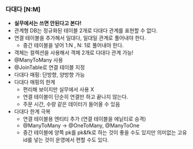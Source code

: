### 다대다 [N:M]
- **실무에서는 쓰면 안된다고 본다!**
- 관계형 DB는 정규화된 테이블 2개로 다대다 관계를 표현할 수 없다.
- 연결 테이블을 추가해서 일대다, 일대일 관계로 풀어내야 한다.
    - 중간 테이블을 넣어 1:N , N: 1로 풀어내야 한다.
- 객체는 컬렉션을 사용해서 객체 2개로 다대다 관계 가능!
- @ManyToMany 사용
- @JoinTable로 연결 테이블 지정
- 다대다 매핑: 단방향, 양방향 가능
- 다대다 매핑의 한계
    - 편리해 보이지만 실무에서 사용 X
    - 연결 테이블이 단순히 연결만 하고 끝나지 않는다.
    - 주문 시간, 수량 같은 데이터가 들어올 수 있음
- 다대다 한계 극복
    - 연결 테이블용 엔티티 추가 (연결 테이블을 에닡티로 승격)
    - @ManyToMany -> @OneToMany, @ManyToOne
    - 중간 테이블에 양쪽 pk를 pk&fk로 하는 것이 좋을 수도 있지만 의미없는 고유 id를 넣는 것이 운영에서 편할 수도 있다.
    